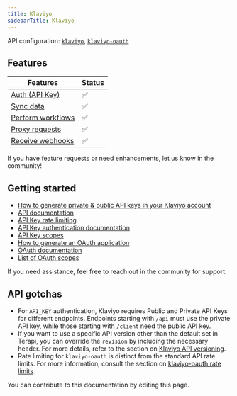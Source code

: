 ```yaml
---
title: Klaviyo
sidebarTitle: Klaviyo
---
```


API configuration: [`klaviyo`](https://terapi.dev/providers.yaml), [`klaviyo-oauth`](https://terapi.dev/providers.yaml)

## Features

| Features | Status |
| - | - |
| [Auth (API Key)](/integrate/guides/authorize-an-api) | ✅ |
| [Sync data](/integrate/guides/sync-data-from-an-api) | ✅ |
| [Perform workflows](/integrate/guides/perform-workflows-with-an-api) | ✅ |
| [Proxy requests](/integrate/guides/proxy-requests-to-an-api) | ✅ |
| [Receive webhooks](/integrate/guides/receive-webhooks-from-an-api) | ✅  |

If you have feature requests or need enhancements, let us know in the community!

## Getting started

-   [How to generate private & public API keys in your Klaviyo account](https://developers.klaviyo.com/en/docs/retrieve_api_credentials)
-   [API documentation](https://developers.klaviyo.com/en/reference)
-   [API Key rate limiting](https://developers.klaviyo.com/en/docs/rate_limits_and_error_handling)
-   [API Key authentication documentation](https://developers.klaviyo.com/en/docs/authenticate_)
-   [API Key scopes](https://developers.klaviyo.com/en/reference/api_overview#api-key-scopes)
-   [How to generate an OAuth application](https://developers.klaviyo.com/en/docs/set_up_oauth#create-an-oauth-integration-in-klaviyo)
-   [OAuth documentation](https://developers.klaviyo.com/en/docs/set_up_oauth#oauth-authorization-code-flow)
-   [List of OAuth scopes](https://developers.klaviyo.com/en/docs/retrieve_api_credentials#scopes)

If you need assistance, feel free to reach out in the community for support.

## API gotchas

- For `API_KEY` authentication, Klaviyo requires Public and Private API Keys for different endpoints. Endpoints starting with `/api` must use the private API key, while those starting with `/client` need the public API key.
- If you want to use a specific API version other than the default set in Terapi, you can override the `revision` by including the necessary header. For more details, refer to the section on [Klaviyo API versioning](https://developers.klaviyo.com/en/docs/api_versioning_and_deprecation_policy#api-versioning).
- Rate limiting for `klaviyo-oauth` is distinct from the standard API rate limits. For more information, consult the section on [klaviyo-oauth rate limits](https://developers.klaviyo.com/en/docs/set_up_oauth#rate-limits).

You can contribute to this documentation by editing this page.
